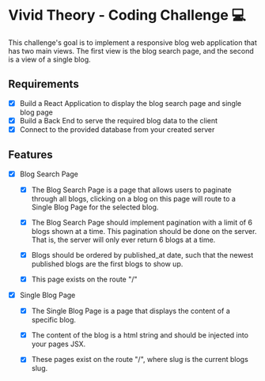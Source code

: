 # Vivid Theory - Coding Challenge 💻

This challenge's goal is to implement a responsive blog web application that has two main views. The first view is the blog search page, and the second is a view of a single blog.

## Requirements
- [X] Build a React Application to display the blog search page and single blog page
- [X] Build a Back End to serve the required blog data to the client
- [X] Connect to the provided database from your created server

## Features
- [X] Blog Search Page
  - [X] The Blog Search Page is a page that allows users to paginate through all blogs, clicking on a blog on this page will route to a Single Blog Page for the selected blog.
  - [X] The Blog Search Page should implement pagination with a limit of 6 blogs shown at a time. This pagination should be done on the server. That is, the server will only ever return 6 blogs at a time.
  - [X] Blogs should be ordered by published_at date, such that the newest published blogs are the first blogs to show up.
  - [X] This page exists on the route "/"


- [X] Single Blog Page
  - [X] The Single Blog Page is a page that displays the content of a specific blog.
  - [X] The content of the blog is a html string and should be injected into your pages
    JSX.
  - [X] These pages exist on the route "/<slug>", where slug is the current blogs slug.

